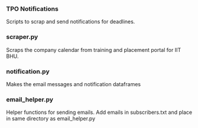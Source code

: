 ### TPO Notifications

Scripts to scrap and send notifications for deadlines.

### scraper.py

Scraps the company calendar from training and placement portal for IIT BHU.

### notification.py

Makes the email messages and notification dataframes

### email\_helper.py

Helper functions for sending emails. Add emails in subscribers.txt and place in same directory as email\_helper.py
